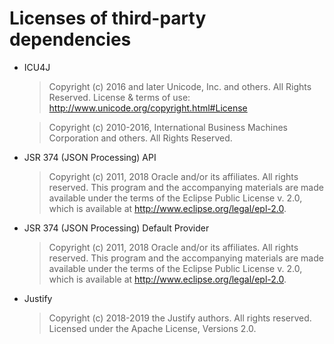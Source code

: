 # Licenses of third-party dependencies

- ICU4J
  > Copyright (c) 2016 and later Unicode, Inc. and others. All Rights Reserved.
    License & terms of use: <http://www.unicode.org/copyright.html#License>

  > Copyright (c) 2010-2016, International Business Machines Corporation and others. All Rights Reserved.

- JSR 374 (JSON Processing) API
  > Copyright (c) 2011, 2018 Oracle and/or its affiliates. All rights reserved.
    This program and the accompanying materials are made available under the
    terms of the Eclipse Public License v. 2.0, which is available at
    <http://www.eclipse.org/legal/epl-2.0>.

- JSR 374 (JSON Processing) Default Provider
  > Copyright (c) 2011, 2018 Oracle and/or its affiliates. All rights reserved.
    This program and the accompanying materials are made available under the
    terms of the Eclipse Public License v. 2.0, which is available at
    <http://www.eclipse.org/legal/epl-2.0>.

- Justify
  > Copyright (c) 2018-2019 the Justify authors. All rights reserved. Licensed under the Apache License, Versions 2.0.
